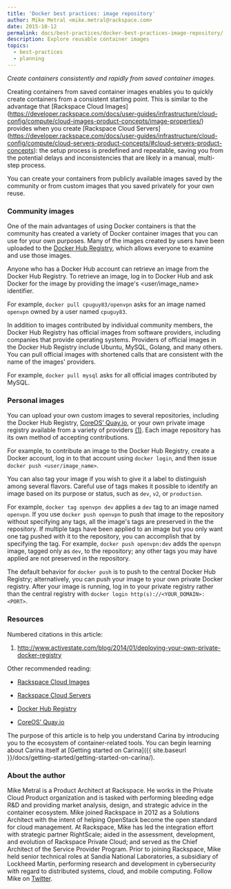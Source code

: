 ```yaml
---
title: 'Docker best practices: image repository'
author: Mike Metral <mike.metral@rackspace.com>
date: 2015-10-12
permalink: docs/best-practices/docker-best-practices-image-repository/
description: Explore reusable container images
topics:
  - best-practices
  - planning
---
```


*Create containers consistently and rapidly from saved container images.*

Creating containers from saved container images enables you to
quickly create containers from a consistent starting point.
This is similar to the advantage that [Rackspace Cloud Images] (https://developer.rackspace.com/docs/user-guides/infrastructure/cloud-config/compute/cloud-images-product-concepts/image-properties/) provides when you
create [Rackspace Cloud Servers] (https://developer.rackspace.com/docs/user-guides/infrastructure/cloud-config/compute/cloud-servers-product-concepts/#cloud-servers-product-concepts): the setup process is predefined
and repeatable,
saving you from the potential delays and inconsistencies that are likely in
a manual, multi-step process.

You can create your containers from publicly available images saved by the
community or from custom images that you saved privately for your own reuse.

### Community images

One of the main advantages of using Docker containers is that
the community has created
a variety of Docker container images that you can use for your own purposes.
Many of the images created
by users have been uploaded to the
[Docker Hub Registry](https://registry.hub.docker.com/), which allows everyone to examine and use
those images.

Anyone who has a Docker Hub account can retrieve an image from the Docker Hub Registry.
To retrieve an image, log in to Docker Hub and ask Docker for the image by providing the image's
<user/image_name> identifier.

For example, `docker pull cpuguy83/openvpn` asks for an image named `openvpn`
owned by a user named `cpuguy83`.

In addition to images contributed by individual community members,
the Docker Hub Registry has official images from software providers, including
companies that provide operating systems.
Providers of official images in the Docker Hub Registry include Ubuntu,
MySQL, Golang, and many others. You can pull official images with shortened calls that are consistent with the name of the images' providers.

For example, `docker pull mysql` asks for all official images
contributed by MySQL.

### Personal images

You can upload your own custom images to several repositories, including
the Docker Hub Registry,
[CoreOS’ Quay.io](https://quay.io/), or
your own private image registry available from a variety of providers [(1)](#resources).
Each image repository has its own method of
accepting contributions.

For example, to contribute an image to
the Docker Hub Registry, create a Docker account,
log in to that account using `docker login`, and then issue
`docker push <user/image_name>`.

You can also tag your image if you wish to give it a label
to distinguish among several flavors. Careful use of tags makes it possible to identify an image based on its purpose or status, such as `dev`, `v2`, or `production`.

For example, `docker tag openvpn dev` applies a `dev` tag to an image named `openvpn`. If you use `docker push openvpn` to push that image to the repository without specifying any tags, all the image's tags are preserved in the the repository. If multiple tags have been applied to an image but you only want one tag pushed with it to the repository, you can accomplish that by specifying the tag. For example, `docker push openvpn:dev` adds the `openvpn` image, tagged only as `dev`, to the repository; any other tags you may have applied are not preserved in the repository.

The default behavior for `docker push` is to push to the central
Docker Hub Registry; alternatively, you can push your image to your own private
Docker registry. After your image is running, log in to your private registry rather than the central registry with `docker login http(s)://<YOUR_DOMAIN>:<PORT>`.

### Resources

Numbered citations in this article:

1. <http://www.activestate.com/blog/2014/01/deploying-your-own-private-docker-registry>

Other recommended reading:

- [Rackspace Cloud Images](https://developer.rackspace.com/docs/user-guides/infrastructure/cloud-config/compute/cloud-images-product-concepts/image-properties/)

- [Rackspace Cloud Servers](https://developer.rackspace.com/docs/user-guides/infrastructure/cloud-config/compute/cloud-servers-product-concepts/#cloud-servers-product-concepts)

- [Docker Hub Registry](https://registry.hub.docker.com/)

- [CoreOS’ Quay.io](https://quay.io/)

The purpose of this article is to help you understand Carina by introducing you to the ecosystem of container-related tools. You can begin learning about Carina itself at
[Getting started on Carina]({{ site.baseurl }}/docs/getting-started/getting-started-on-carina/).

### About the author

Mike Metral is a Product Architect at Rackspace. He works in the Private Cloud Product organization and is tasked with performing bleeding edge R&D and providing market analysis, design, and strategic advice in the container ecosystem. Mike joined Rackspace in 2012 as a Solutions Architect with the intent of helping OpenStack become the open standard for cloud management. At Rackspace, Mike has led the integration effort with strategic partner RightScale; aided in the assessment, development, and evolution of Rackspace Private Cloud; and served as the Chief Architect of the Service Provider Program. Prior to joining Rackspace, Mike held senior technical roles at Sandia National Laboratories, a subsidiary of Lockheed Martin, performing research and development in cybersecurity with regard to distributed systems, cloud, and mobile computing. Follow Mike on [Twitter](https://twitter.com/mikemetral).
